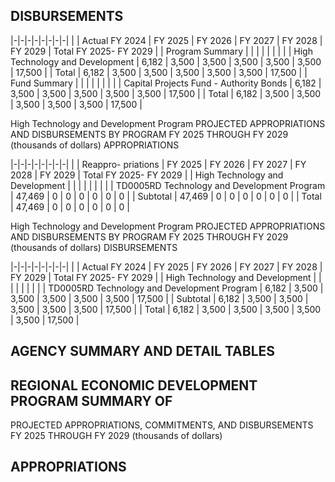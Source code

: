 ## **DISBURSEMENTS**

|-|-|-|-|-|-|-|-|
| | Actual FY 2024 | FY 2025 | FY 2026 | FY 2027 | FY 2028 | FY 2029 | Total FY 2025- FY 2029 |
| Program Summary | | | | | | | |
| High Technology and Development | 6,182 | 3,500 | 3,500 | 3,500 | 3,500 | 3,500 | 17,500 |
| Total | 6,182 | 3,500 | 3,500 | 3,500 | 3,500 | 3,500 | 17,500 |
| Fund Summary | | | | | | | |
| Capital Projects Fund - Authority Bonds | 6,182 | 3,500 | 3,500 | 3,500 | 3,500 | 3,500 | 17,500 |
| Total | 6,182 | 3,500 | 3,500 | 3,500 | 3,500 | 3,500 | 17,500 |

High Technology and Development Program PROJECTED APPROPRIATIONS AND DISBURSEMENTS BY PROGRAM FY 2025 THROUGH FY 2029 (thousands of dollars) APPROPRIATIONS

|-|-|-|-|-|-|-|-|
| | Reappro-  priations | FY 2025 | FY 2026 | FY 2027 | FY 2028 | FY 2029 | Total FY 2025- FY 2029 |
| High Technology and Development | | | | | | | |
| TD0005RD Technology and Development Program | 47,469 | 0 | 0 | 0 | 0 | 0 | 0 |
| Subtotal | 47,469 | 0 | 0 | 0 | 0 | 0 | 0 |
| Total | 47,469 | 0 | 0 | 0 | 0 | 0 | 0 |

High Technology and Development Program PROJECTED APPROPRIATIONS AND DISBURSEMENTS BY PROGRAM FY 2025 THROUGH FY 2029 (thousands of dollars) DISBURSEMENTS

|-|-|-|-|-|-|-|-|
| | Actual FY 2024 | FY 2025 | FY 2026 | FY 2027 | FY 2028 | FY 2029 | Total FY 2025- FY 2029 |
| High Technology and Development | | | | | | | |
| TD0005RD Technology and Development Program | 6,182 | 3,500 | 3,500 | 3,500 | 3,500 | 3,500 | 17,500 |
| Subtotal | 6,182 | 3,500 | 3,500 | 3,500 | 3,500 | 3,500 | 17,500 |
| Total | 6,182 | 3,500 | 3,500 | 3,500 | 3,500 | 3,500 | 17,500 |

## **AGENCY SUMMARY AND DETAIL TABLES**

## **REGIONAL ECONOMIC DEVELOPMENT PROGRAM SUMMARY OF**

PROJECTED APPROPRIATIONS, COMMITMENTS, AND DISBURSEMENTS FY 2025 THROUGH FY 2029 (thousands of dollars)

## **APPROPRIATIONS**